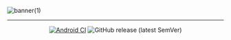 ![banner(1)](https://user-images.githubusercontent.com/69297165/214772022-8fc6408f-6daf-4bd4-be12-90f48abd78f6.png)

---
<div align="center">

[![Android CI](https://github.com/Stalkerfish/EasterEggs/actions/workflows/android.yml/badge.svg)](https://github.com/Stalkerfish/EasterEggs/actions/workflows/android.yml) ![GitHub release (latest SemVer)](https://img.shields.io/github/v/release/stalkerfish/eastereggs?label=current%20version)

</div>


